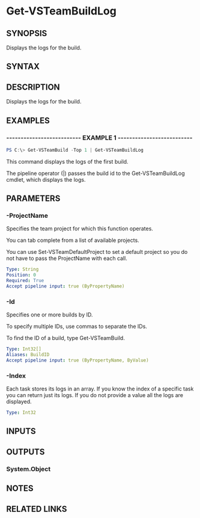 


# Get-VSTeamBuildLog

## SYNOPSIS

Displays the logs for the build.

## SYNTAX

## DESCRIPTION

Displays the logs for the build.

## EXAMPLES

### -------------------------- EXAMPLE 1 --------------------------

```PowerShell
PS C:\> Get-VSTeamBuild -Top 1 | Get-VSTeamBuildLog
```

This command displays the logs of the first build.

The pipeline operator (|) passes the build id to the Get-VSTeamBuildLog cmdlet, which
displays the logs.

## PARAMETERS

### -ProjectName

Specifies the team project for which this function operates.

You can tab complete from a list of available projects.

You can use Set-VSTeamDefaultProject to set a default project so
you do not have to pass the ProjectName with each call.

```yaml
Type: String
Position: 0
Required: True
Accept pipeline input: true (ByPropertyName)
```

### -Id

Specifies one or more builds by ID.

To specify multiple IDs, use commas to separate the IDs.

To find the ID of a build, type Get-VSTeamBuild.

```yaml
Type: Int32[]
Aliases: BuildID
Accept pipeline input: true (ByPropertyName, ByValue)
```

### -Index

Each task stores its logs in an array. If you know the index of a specific task you can return just its logs. If you do not provide a value all the logs are displayed.

```yaml
Type: Int32
```

## INPUTS

## OUTPUTS

### System.Object

## NOTES

## RELATED LINKS

